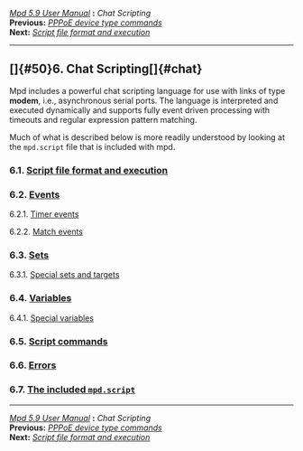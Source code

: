 [*Mpd 5.9 User Manual*](mpd.html) **:** *Chat Scripting*\
**Previous:** [*PPPoE device type commands*](mpd49.html)\
**Next:** [*Script file format and execution*](mpd51.html)

------------------------------------------------------------------------

## []{#50}6. Chat Scripting[]{#chat}

Mpd includes a powerful chat scripting language for use with links of
type **modem**, i.e., asynchronous serial ports. The language is
interpreted and executed dynamically and supports fully event driven
processing with timeouts and regular expression pattern matching.

Much of what is described below is more readily understood by looking at
the `mpd.script` file that is included with mpd.

### 6.1. [Script file format and execution](mpd51.html#51)

### 6.2. [Events](mpd52.html#52)

6.2.1. [Timer events](mpd53.html#53)

6.2.2. [Match events](mpd54.html#54)

### 6.3. [Sets](mpd55.html#55)

6.3.1. [Special sets and targets](mpd56.html#56)

### 6.4. [Variables](mpd57.html#57)

6.4.1. [Special variables](mpd58.html#58)

### 6.5. [Script commands](mpd59.html#59)

### 6.6. [Errors](mpd60.html#60)

### 6.7. [The included `mpd.script`](mpd61.html#61)

------------------------------------------------------------------------

[*Mpd 5.9 User Manual*](mpd.html) **:** *Chat Scripting*\
**Previous:** [*PPPoE device type commands*](mpd49.html)\
**Next:** [*Script file format and execution*](mpd51.html)

